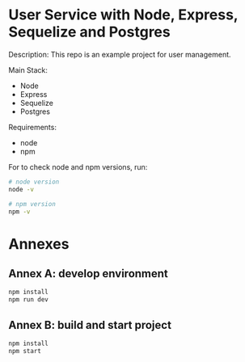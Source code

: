 # User Service with Node, Express, Sequelize and Postgres

Description: This repo is an example project for user management.

Main Stack:

-   Node
-   Express
-   Sequelize
-   Postgres

Requirements:

-   node
-   npm

For to check node and npm versions, run:

```sh
# node version
node -v

# npm version
npm -v
```

# Annexes

## Annex A: develop environment

```sh
npm install
npm run dev
```

## Annex B: build and start project

```sh
npm install
npm start
```
